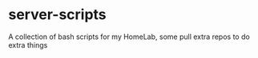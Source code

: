 # server-scripts
A collection of bash scripts for my HomeLab, some pull extra repos to do extra things
